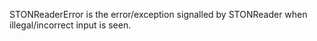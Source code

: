 STONReaderError is the error/exception signalled by STONReader when illegal/incorrect input is seen. 
